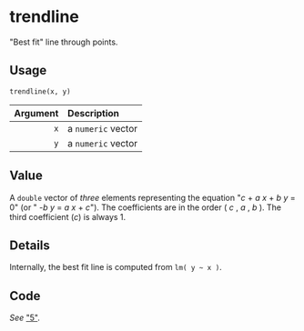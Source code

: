 trendline
=========

"Best fit" line through points.

Usage
-----

    trendline(x, y)

| Argument | Description        |
| -------: | :----------------- |
|      `x` | a `numeric` vector |
|      `y` | a `numeric` vector |

Value
-----

A `double` vector of _three_ elements representing the equation
"_c_ + _a x_ + _b y_ = 0" (or " -_b y_ = _a x_ + _c_").
The coefficients are in the order ( _c_ , _a_ , _b_ ).
The third coefficient (_c_) is always 1.

Details
-------

Internally, the best fit line is computed from `lm( y ~ x )`.

Code
----

_See_ ["5"](./trendline.R).

